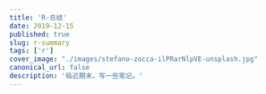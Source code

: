 ```yaml
---
title: 'R-总结'
date: 2019-12-15
published: true
slug: r-summary
tags: ['r']
cover_image: "./images/stefano-zocca-ilPRarNlpVE-unsplash.jpg"
canonical_url: false
description: '临近期末，写一些笔记。'
---
```

